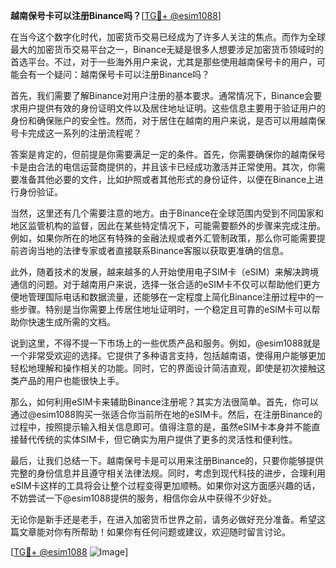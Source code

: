 **越南保号卡可以注册Binance吗？**[[TG💪+ @esim1088](https://t.me/s/esim1088)]

在当今这个数字化时代，加密货币交易已经成为了许多人关注的焦点。而作为全球最大的加密货币交易平台之一，Binance无疑是很多人想要涉足加密货币领域时的首选平台。不过，对于一些海外用户来说，尤其是那些使用越南保号卡的用户，可能会有一个疑问：越南保号卡可以注册Binance吗？

首先，我们需要了解Binance对用户注册的基本要求。通常情况下，Binance会要求用户提供有效的身份证明文件以及居住地址证明。这些信息主要用于验证用户的身份和确保账户的安全性。然而，对于居住在越南的用户来说，是否可以用越南保号卡完成这一系列的注册流程呢？

答案是肯定的，但前提是你需要满足一定的条件。首先，你需要确保你的越南保号卡是由合法的电信运营商提供的，并且该卡已经成功激活并正常使用。其次，你需要准备其他必要的文件，比如护照或者其他形式的身份证件，以便在Binance上进行身份验证。

当然，这里还有几个需要注意的地方。由于Binance在全球范围内受到不同国家和地区监管机构的监督，因此在某些特定情况下，可能需要额外的步骤来完成注册。例如，如果你所在的地区有特殊的金融法规或者外汇管制政策，那么你可能需要提前咨询当地的法律专家或者直接联系Binance客服以获取更准确的信息。

此外，随着技术的发展，越来越多的人开始使用电子SIM卡（eSIM）来解决跨境通信的问题。对于越南用户来说，选择一张合适的eSIM卡不仅可以帮助他们更方便地管理国际电话和数据流量，还能够在一定程度上简化Binance注册过程中的一些步骤。特别是当你需要上传居住地址证明时，一个稳定且可靠的eSIM卡可以帮助你快速生成所需的文档。

说到这里，不得不提一下市场上的一些优质产品和服务。例如，@esim1088就是一个非常受欢迎的选择。它提供了多种语言支持，包括越南语，使得用户能够更加轻松地理解和操作相关的功能。同时，它的界面设计简洁直观，即使是初次接触这类产品的用户也能很快上手。

那么，如何利用eSIM卡来辅助Binance注册呢？其实方法很简单。首先，你可以通过@esim1088购买一张适合你当前所在地的eSIM卡。然后，在注册Binance的过程中，按照提示输入相关信息即可。值得注意的是，虽然eSIM卡本身并不能直接替代传统的实体SIM卡，但它确实为用户提供了更多的灵活性和便利性。

最后，让我们总结一下。越南保号卡是可以用来注册Binance的，只要你能够提供完整的身份信息并且遵守相关法律法规。同时，考虑到现代科技的进步，合理利用eSIM卡这样的工具将会让整个过程变得更加顺畅。如果你对这方面感兴趣的话，不妨尝试一下@esim1088提供的服务，相信你会从中获得不少好处。

无论你是新手还是老手，在进入加密货币世界之前，请务必做好充分准备。希望这篇文章能对你有所帮助！如果你有任何问题或建议，欢迎随时留言讨论。

[[TG💪+ @esim1088](https://t.me/s/esim1088) ![Image](https://i.postimg.cc/4NQfJmqS/Snipaste-2025-05-13-00-14-12.png)]